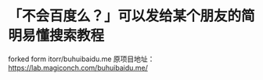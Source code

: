 # 「不会百度么？」可以发给某个朋友的简明易懂搜索教程
forked form itorr/buhuibaidu.me
原项目地址：https://lab.magiconch.com/buhuibaidu.me/

